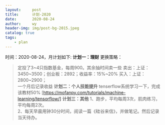 ```yaml
---
layout:     post
title:      计划-2020
date:       2020-08-24
author:     wy
header-img: img/post-bg-2015.jpeg
catalog: true   
tags:
    - plan
---
```


时间：2020-08-24，月计划如下:
**计划一：理财**
更换策略：  
>  定投了3~4只指数基金，每周900。其余抽时间卖一些
>  卖出：上证：3450~3500；创业板：2892；收益率：15%~20%
>  买入：上证：2800~2900；  
一个月后记录收益
**计划二：个人技能提升**
tenserflow系统学习一下，完成该教材50%
[https://mofanpy.com/tutorials/machine-learning/tensorflow/]
**计划三：其他**
>1、跑步，平均每周3次，肌肉练习，平均每周2次。  
>2、每天早晨用钟30分时间，阅读一篇《硅谷来信》，并做笔记。然后记录当天待办。
